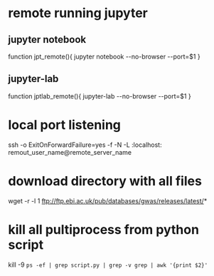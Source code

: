 # remote running jupyter
## jupyter notebook
function jpt_remote(){
    jupyter notebook --no-browser --port=$1
}

## jupyter-lab
function jptlab_remote(){
    jupyter-lab --no-browser --port=$1
}

# local port listening
ssh -o ExitOnForwardFailure=yes -f -N -L <port>:localhost:<port> remout_user_name@remote_server_name

# download directory with all files
wget -r -l 1 ftp://ftp.ebi.ac.uk/pub/databases/gwas/releases/latest/*

# kill all pultiprocess from python script
kill -9 `ps -ef | grep script.py | grep -v grep | awk '{print $2}'`
